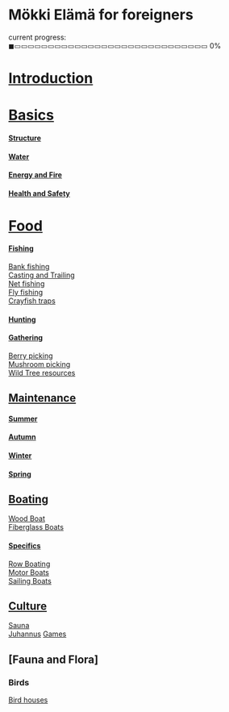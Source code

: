 # Mökki Elämä for foreigners

  current progress: ◼▭▭▭▭▭▭▭▭▭▭▭▭▭▭▭▭▭▭▭▭▭▭▭▭▭▭▭▭▭ 0%
# [Introduction](INTRO.md)

# [Basics]()  
#### [Structure]()
#### [Water]()
[]()
#### [Energy and Fire]()
[]()
#### [Health and Safety]()
[]()

# [Food]()
#### [Fishing]()
[Bank fishing]()  
[Casting and Trailing]()  
[Net fishing]()  
[Fly fishing]()  
[Crayfish traps]()  

#### [Hunting]()
[]()

#### [Gathering]()
[Berry picking]()  
[Mushroom picking]()  
[Wild Tree resources]()

## [Maintenance]()
[]()

#### [Summer]()
[]()

#### [Autumn]()
[]()

#### [Winter]()
[]()

#### [Spring]()
[]()

## [Boating]()
[Wood Boat]()  
[Fiberglass Boats]()

#### [Specifics]()
[Row Boating]()  
[Motor Boats]()  
[Sailing Boats]()  

## [Culture]()
[Sauna]()  
[Juhannus]()
[Games]()

## [Fauna and Flora]
### Birds
[Bird houses]()
